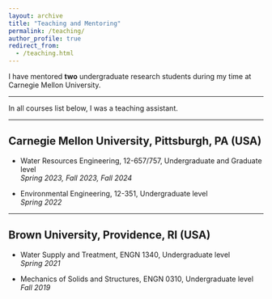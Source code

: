 ```yaml
---
layout: archive
title: "Teaching and Mentoring"
permalink: /teaching/
author_profile: true
redirect_from: 
  - /teaching.html
---
```


I have mentored **two** undergraduate research students during my time at Carnegie Mellon University.

---

In all courses list below, I was a teaching assistant.

---
## Carnegie Mellon University, Pittsburgh, PA (USA)
- Water Resources Engineering, 12-657/757,
Undergraduate and Graduate level\
*Spring 2023, Fall 2023, Fall 2024*

- Environmental Engineering, 12-351,
Undergraduate level\
*Spring 2022*

---
## Brown University, Providence, RI (USA)
- Water Supply and Treatment, ENGN 1340,
Undergraduate level\
*Spring 2021*

- Mechanics of Solids and Structures, ENGN 0310,
Undergraduate level\
*Fall 2019*
